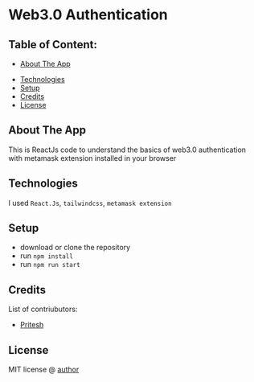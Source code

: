 # Web3.0 Authentication

<!---
Demo link:
Access my site at [google.com](https://google.com)
-->

## Table of Content:

- [About The App](#about-the-app)
<!---
- [Screenshots](#screenshots)
- [Approach](#approach)
- [Status](#status)
  -->
- [Technologies](#technologies)
- [Setup](#setup)
- [Credits](#credits)
- [License](#license)

## About The App

This is ReactJs code to understand the basics of web3.0 authentication with metamask extension installed in your browser

<!---
## Screenshots

`![Writing](https://unsplash.com/photos/VBPzRgd7gfc)`

Picture by [Kelly Sikkema](https://unsplash.com/@kellysikkema)
  -->

## Technologies

I used `React.Js`, `tailwindcss`, `metamask extension`

## Setup

- download or clone the repository
- run `npm install`
- run `npm run start`

<!---
## Approach

I adopted the `BEM` naming style for my css class names and ...
  -->
<!---
## Status

[name of project] is still in progress. `Version 2` will be out soon.
  -->

## Credits

List of contriubutors:

- [Pritesh](https://github.com/prb407)

## License

MIT license @ [author](author.com)
